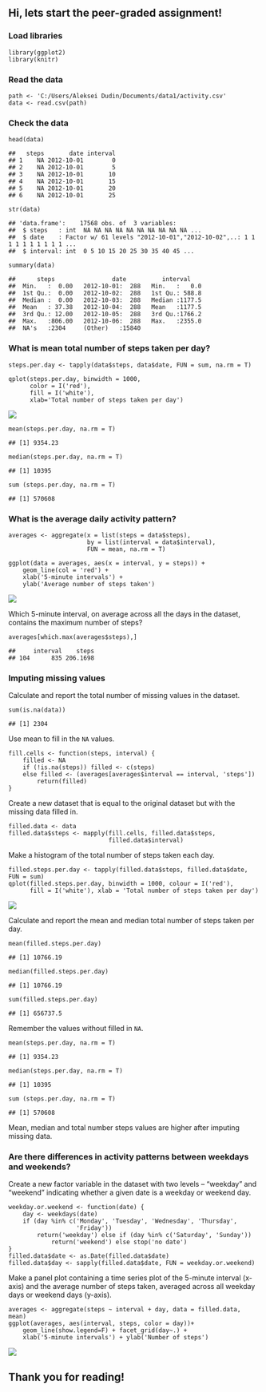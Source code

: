 Hi, lets start the peer-graded assignment!
------------------------------------------

### Load libraries

    library(ggplot2)
    library(knitr)

### Read the data

    path <- 'C:/Users/Aleksei Dudin/Documents/data1/activity.csv'
    data <- read.csv(path)

### Check the data

    head(data)

    ##   steps       date interval
    ## 1    NA 2012-10-01        0
    ## 2    NA 2012-10-01        5
    ## 3    NA 2012-10-01       10
    ## 4    NA 2012-10-01       15
    ## 5    NA 2012-10-01       20
    ## 6    NA 2012-10-01       25

    str(data)

    ## 'data.frame':    17568 obs. of  3 variables:
    ##  $ steps   : int  NA NA NA NA NA NA NA NA NA NA ...
    ##  $ date    : Factor w/ 61 levels "2012-10-01","2012-10-02",..: 1 1 1 1 1 1 1 1 1 1 ...
    ##  $ interval: int  0 5 10 15 20 25 30 35 40 45 ...

    summary(data)

    ##      steps                date          interval     
    ##  Min.   :  0.00   2012-10-01:  288   Min.   :   0.0  
    ##  1st Qu.:  0.00   2012-10-02:  288   1st Qu.: 588.8  
    ##  Median :  0.00   2012-10-03:  288   Median :1177.5  
    ##  Mean   : 37.38   2012-10-04:  288   Mean   :1177.5  
    ##  3rd Qu.: 12.00   2012-10-05:  288   3rd Qu.:1766.2  
    ##  Max.   :806.00   2012-10-06:  288   Max.   :2355.0  
    ##  NA's   :2304     (Other)   :15840

### What is mean total number of steps taken per day?

    steps.per.day <- tapply(data$steps, data$date, FUN = sum, na.rm = T)

    qplot(steps.per.day, binwidth = 1000,
          color = I('red'),
          fill = I('white'),
          xlab='Total number of steps taken per day')

![](PA1_template_files/figure-markdown_strict/unnamed-chunk-6-1.png)

    mean(steps.per.day, na.rm = T)

    ## [1] 9354.23

    median(steps.per.day, na.rm = T)

    ## [1] 10395

    sum (steps.per.day, na.rm = T)

    ## [1] 570608

### What is the average daily activity pattern?

    averages <- aggregate(x = list(steps = data$steps),
                          by = list(interval = data$interval),
                          FUN = mean, na.rm = T)

    ggplot(data = averages, aes(x = interval, y = steps)) +
        geom_line(col = 'red') +
        xlab('5-minute intervals') +
        ylab('Average number of steps taken')

![](PA1_template_files/figure-markdown_strict/unnamed-chunk-10-1.png)

Which 5-minute interval, on average across all the days in the dataset,
contains the maximum number of steps?

    averages[which.max(averages$steps),]

    ##     interval    steps
    ## 104      835 206.1698

### Imputing missing values

Calculate and report the total number of missing values in the dataset.

    sum(is.na(data))

    ## [1] 2304

Use mean to fill in the `NA` values.

    fill.cells <- function(steps, interval) {
        filled <- NA
        if (!is.na(steps)) filled <- c(steps) 
        else filled <- (averages[averages$interval == interval, 'steps'])
            return(filled)
    }

Create a new dataset that is equal to the original dataset but with the
missing data filled in.

    filled.data <- data
    filled.data$steps <- mapply(fill.cells, filled.data$steps,
                                filled.data$interval)

Make a histogram of the total number of steps taken each day.

    filled.steps.per.day <- tapply(filled.data$steps, filled.data$date, FUN = sum)
    qplot(filled.steps.per.day, binwidth = 1000, colour = I('red'),
          fill = I('white'), xlab = 'Total number of steps taken per day')

![](PA1_template_files/figure-markdown_strict/unnamed-chunk-15-1.png)

Calculate and report the mean and median total number of steps taken per
day.

    mean(filled.steps.per.day)

    ## [1] 10766.19

    median(filled.steps.per.day)

    ## [1] 10766.19

    sum(filled.steps.per.day)

    ## [1] 656737.5

Remember the values without filled in `NA`.

    mean(steps.per.day, na.rm = T)

    ## [1] 9354.23

    median(steps.per.day, na.rm = T)

    ## [1] 10395

    sum (steps.per.day, na.rm = T)

    ## [1] 570608

Mean, median and total number steps values are higher after imputing
missing data.

### Are there differences in activity patterns between weekdays and weekends?

Create a new factor variable in the dataset with two levels – “weekday”
and “weekend” indicating whether a given date is a weekday or weekend
day.

    weekday.or.weekend <- function(date) {
        day <- weekdays(date)
        if (day %in% c('Monday', 'Tuesday', 'Wednesday', 'Thursday',
                       'Friday')) 
            return('weekday') else if (day %in% c('Saturday', 'Sunday')) 
                return('weekend') else stop('no date')
    }
    filled.data$date <- as.Date(filled.data$date)
    filled.data$day <- sapply(filled.data$date, FUN = weekday.or.weekend)

Make a panel plot containing a time series plot of the 5-minute interval
(x-axis) and the average number of steps taken, averaged across all
weekday days or weekend days (y-axis).

    averages <- aggregate(steps ~ interval + day, data = filled.data, mean)
    ggplot(averages, aes(interval, steps, color = day))+
        geom_line(show.legend=F) + facet_grid(day~.) + 
        xlab('5-minute intervals') + ylab('Number of steps')

![](PA1_template_files/figure-markdown_strict/unnamed-chunk-19-1.png)

Thank you for reading!
----------------------
